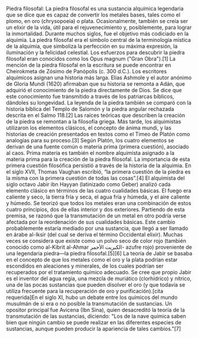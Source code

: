 Piedra filosofal: La piedra filosofal es una sustancia alquímica legendaria que se dice que es capaz de convertir los metales bases, tales como el plomo, en oro (chrysopoeia) o plata. Ocasionalmente, también se creía ser un elixir de la vida, útil para el rejuvenecimiento y, posiblemente, para lograr la inmortalidad. Durante muchos siglos, fue el objetivo más codiciado en la alquimia. La piedra filosofal era el símbolo central de la terminología mística de la alquimia, que simboliza la perfección en su máxima expresión, la iluminación y la felicidad celestial. Los esfuerzos para descubrir la piedra filosofal eran conocidos como los Opus magnum ("Gran Obra").[1]​ La mención de la piedra filosofal en la escritura se puede encontrar en Cheirokmeta de Zósimo de Panópolis (c. 300 d.C.). Los escritores alquímicos asignan una historia más larga. Elias Ashmole y el autor anónimo de Gloria Mundi (1620) afirmaban que su historia se remonta a Adán, que adquirió el conocimiento de la piedra directamente de Dios. Se dice que este conocimiento fue transmitido a través de los patriarcas bíblicos, dándoles su longevidad. La leyenda de la piedra también se comparó con la historia bíblica del Templo de Salomón y la piedra angular rechazada descrita en el Salmo 118.[2]​ Las raíces teóricas que describen la creación de la piedra se remontan a la filosofía griega. Más tarde, los alquimistas utilizaron los elementos clásicos, el concepto de ánima mundi, y las historias de creación presentados en textos como el Timeo de Platón como analogías para su proceso.[3]​ Según Platón, los cuatro elementos se derivan de una fuente común o materia prima (primera cuestión), asociado al caos. Prima materia es también el nombre alquimista asignado a la materia prima para la creación de la piedra filosofal. La importancia de esta primera cuestión filosófica persistió a través de la historia de la alquimia. En el siglo XVII, Thomas Vaughan escribió, “la primera cuestión de la piedra es la misma con la primera cuestión de todas las cosas”.[4]​ El alquimista del siglo octavo Jabir ibn Hayyan (latinizado como Geber) analizó cada elemento clásico en términos de las cuatro cualidades básicas. El fuego era caliente y seco, la tierra fría y seca, el agua fría y húmeda, y el aire caliente y húmedo. Se teorizó que todos los metales eran una combinación de estos cuatro principios, dos de ellas interior y dos exteriores. Partiendo de esta premisa, se razonó que la transmutación de un metal en otro podría verse afectada por la reordenación de sus cualidades básicas. Este cambio probablemente estaría mediado por una sustancia, que llegó a ser llamado en árabe al-Iksir (del cual se deriva el término Occidental elixir). Muchas veces se considera que existe como un polvo seco de color rojo (también conocido como al-Kibrit al-Ahmar الكبريت الأحمر- azufre rojo) proveniente de una legendaria piedra—la piedra filosofal.[5]​[6]​ La teoría de Jabir se basaba en el concepto de que los metales como el oro y la plata podrían estar escondidos en aleaciones y minerales, de los cuales podrían ser recuperados por el tratamiento químico adecuado. Se cree que propio Jabir es el inventor del agua regia, una mezcla de muriático (clorhídrico) y nítrico, una de las pocas sustancias que pueden disolver el oro (y que todavía se utiliza frecuente para la recuperación de oro y purificación).[cita requerida]En el siglo XI, hubo un debate entre los químicos del mundo musulmán de si era o no posible la transmutación de sustancias. Un opositor principal fue Avicena (Ibn Sina), quien desacreditó la teoría de la transmutación de las sustancias, diciendo: "Los de la nave química saben bien que ningún cambio se puede realizar en las diferentes especies de sustancias, aunque pueden producir la apariencia de tales cambios."[7]​
